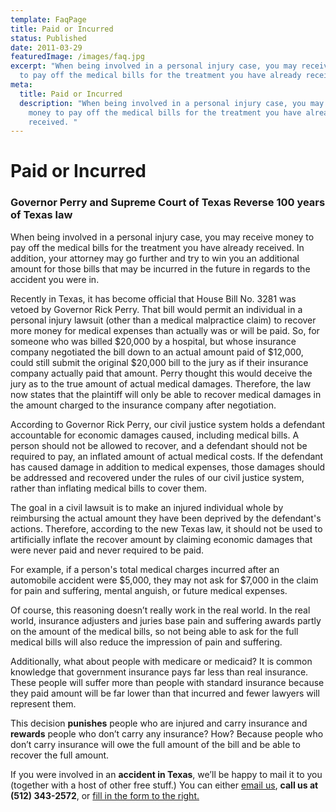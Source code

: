 ```yaml
---
template: FaqPage
title: Paid or Incurred
status: Published
date: 2011-03-29
featuredImage: /images/faq.jpg
excerpt: "When being involved in a personal injury case, you may receive money
  to pay off the medical bills for the treatment you have already received. "
meta:
  title: Paid or Incurred
  description: "When being involved in a personal injury case, you may receive
    money to pay off the medical bills for the treatment you have already
    received. "
---
```

<!--StartFragment-->

# Paid or Incurred

<!--EndFragment-->

<!--StartFragment-->

### Governor Perry and Supreme Court of Texas Reverse 100 years of Texas law

When being involved in a personal injury case, you may receive money to pay off the medical bills for the treatment you have already received. In addition, your attorney may go further and try to win you an additional amount for those bills that may be incurred in the future in regards to the accident you were in.

Recently in Texas, it has become official that House Bill No. 3281 was vetoed by Governor Rick Perry. That bill would permit an individual in a personal injury lawsuit (other than a medical malpractice claim) to recover more money for medical expenses than actually was or will be paid. So, for someone who was billed $20,000 by a hospital, but whose insurance company negotiated the bill down to an actual amount paid of $12,000, could still submit the original $20,000 bill to the jury as if their insurance company actually paid that amount. Perry thought this would deceive the jury as to the true amount of actual medical damages. Therefore, the law now states that the plaintiff will only be able to recover medical damages in the amount charged to the insurance company after negotiation.

According to Governor Rick Perry, our civil justice system holds a defendant accountable for economic damages caused, including medical bills. A person should not be allowed to recover, and a defendant should not be required to pay, an inflated amount of actual medical costs. If the defendant has caused damage in addition to medical expenses, those damages should be addressed and recovered under the rules of our civil justice system, rather than inflating medical bills to cover them.

The goal in a civil lawsuit is to make an injured individual whole by reimbursing the actual amount they have been deprived by the defendant's actions. Therefore, according to the new Texas law, it should not be used to artificially inflate the recover amount by claiming economic damages that were never paid and never required to be paid.

For example, if a person's total medical charges incurred after an automobile accident were $5,000, they may not ask for $7,000 in the claim for pain and suffering, mental anguish, or future medical expenses.

Of course, this reasoning doesn’t really work in the real world. In the real world, insurance adjusters and juries base pain and suffering awards partly on the amount of the medical bills, so not being able to ask for the full medical bills will also reduce the impression of pain and suffering.

Additionally, what about people with medicare or medicaid? It is common knowledge that government insurance pays far less than real insurance. These people will suffer more than people with standard insurance because they paid amount will be far lower than that incurred and fewer lawyers will represent them.

This decision **punishes** people who are injured and carry insurance and **rewards** people who don’t carry any insurance? How? Because people who don’t carry insurance will owe the full amount of the bill and be able to recover the full amount.

If you were involved in an **accident in Texas**, we’ll be happy to mail it to you (together with a host of other free stuff.) You can either [email us](/contact-us/ "Contact Us"), **call us at (512) 343-2572**, or [fill in the form to the right.](/faq/paid-or-incurred/)

<!--EndFragment-->